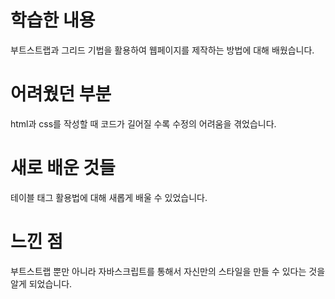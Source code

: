 # 학습한 내용
부트스트랩과 그리드 기법을 활용하여 웹페이지를 제작하는 방법에 대해 배웠습니다.
# 어려웠던 부분
html과 css를 작성할 때 코드가 길어질 수록 수정의 어려움을 겪었습니다.
# 새로 배운 것들
테이블 태그 활용법에 대해 새롭게 배울 수 있었습니다.
# 느낀 점
부트스트랩 뿐만 아니라 자바스크립트를 통해서 자신만의 스타일을 만들 수 있다는 것을 알게 되었습니다.